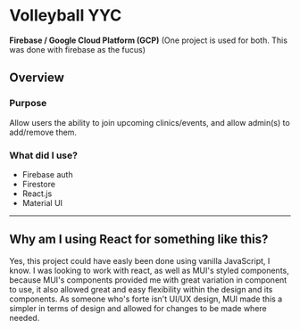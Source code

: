 # Volleyball YYC
**Firebase / Google Cloud Platform (GCP)** 
(One project is used for both. This was done with firebase as the fucus)

## Overview

### Purpose
Allow users the ability to join upcoming clinics/events, and allow admin(s) to add/remove them.  

### What did I use?
- Firebase auth
- Firestore
- React.js
- Material UI

---

## Why am I using React for something like this?
Yes, this project could have easly been done using vanilla JavaScript, I know. I was looking to work with react, as well as MUI's styled components, because MUI's components provided me with great variation in component to use, it also allowed great and easy flexibility within the design and its components. As 
someone who's forte isn't UI/UX design, MUI made this a simpler in terms of design and allowed for changes to be made where needed.

